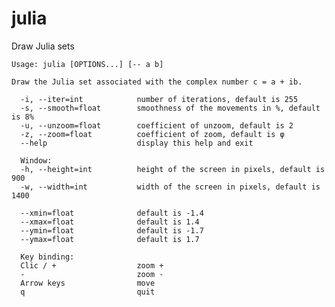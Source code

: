 # julia
Draw Julia sets

    Usage: julia [OPTIONS...] [-- a b]

    Draw the Julia set associated with the complex number c = a + ib.

      -i, --iter=int            number of iterations, default is 255
      -s, --smooth=float        smoothness of the movements in %, default is 8%
      -u, --unzoom=float        coefficient of unzoom, default is 2
      -z, --zoom=float          coefficient of zoom, default is φ
      --help                    display this help and exit

      Window:
      -h, --height=int          height of the screen in pixels, default is 900
      -w, --width=int           width of the screen in pixels, default is 1400

      --xmin=float              default is -1.4
      --xmax=float              default is 1.4
      --ymin=float              default is -1.7
      --ymax=float              default is 1.7

      Key binding:
      Clic / +                  zoom +
      -                         zoom -
      Arrow keys                move
      q                         quit

